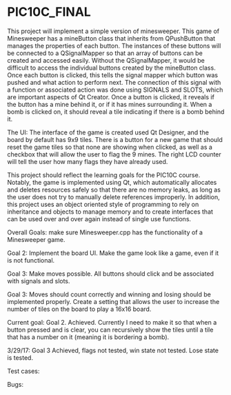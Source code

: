 # PIC10C_FINAL

This project will implement a simple version of minesweeper. This game of Minesweeper has a mineButton class that inherits from QPushButton that manages the properties of each button. The instances of these buttons will be connected to a QSignalMapper so that an array of buttons can be created and accessed easily. Without the QSignalMapper, it would be difficult to access the individual buttons created by the mineButton class. Once each button is clicked, this tells the signal mapper which button was pushed and what action to perform next. The connection of this signal with a function or associated action was done using SIGNALS and SLOTS, which are important aspects of Qt Creator. Once a button is clicked, it reveals if the button has a mine behind it, or if it has mines surrounding it. When a bomb is clicked on, it should reveal a tile indicating if there is a bomb behind it.

The UI: The interface of the game is created used Qt Designer, and the board by default has 9x9 tiles. There is a button for a new game that should reset the game tiles so that none are showing when clicked, as well as a checkbox that will allow the user to flag the 9 mines. The right LCD counter will tell the user how many flags they have already used.

This project should reflect the learning goals for the PIC10C course. Notably, the game is implemented using Qt, which automatically allocates and deletes resources safely so that there are no memory leaks, as long as the user does not try to manually delete references improperly. In addition, this project uses an object oriented style of programming to rely on inheritance and objects to manage memory and to create interfaces that can be used over and over again instead of single use functions.

Overall Goals: make sure Minesweeper.cpp has the functionality of a Minesweeper game. 

Goal 2: Implement the board UI. Make the game look like a game, even if it is not functional.

Goal 3: Make moves possible. All buttons should click and be associated with signals and slots.

Goal 3: Moves should count correctly and winning and losing should be implemented properly. Create a setting that allows the user to increase the number of tiles on the board to play a 16x16 board.

Current goal: Goal 2. Achieved. Currently I need to make it so that when a button pressed and is clear, you can recursively show the tiles until a tile that has a number on it (meaning it is bordering a bomb).

3/29/17: Goal 3 Achieved, flags not tested, win state not tested. Lose state is tested.

Test cases:

Bugs:
